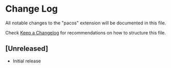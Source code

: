 # Change Log

All notable changes to the "pacos" extension will be documented in this file.

Check [Keep a Changelog](http://keepachangelog.com/) for recommendations on how to structure this file.

## [Unreleased]

- Initial release
